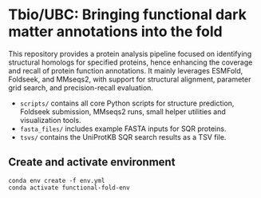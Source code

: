 # Tbio/UBC: Bringing functional dark matter annotations into the fold

This repository provides a protein analysis pipeline focused on identifying structural homologs for specified proteins, hence enhancing the coverage and recall of protein function annotations. It mainly leverages ESMFold, Foldseek, and MMseqs2, with support for structural alignment, parameter grid search, and precision-recall evaluation.

- `scripts/` contains all core Python scripts for structure prediction, Foldseek submission, MMseqs2 runs, small helper utilities and visualization tools.
- `fasta_files/` includes example FASTA inputs for SQR proteins.
- `tsvs/` contains the UniProtKB SQR search results as a TSV file.

## Create and activate environment
```
conda env create -f env.yml
conda activate functional-fold-env
```
